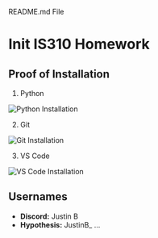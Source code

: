 README.md File
# Init IS310 Homework

## Proof of Installation

1. Python

![Python Installation](images/python-installation.png)

2. Git

![Git Installation](images/git-installation.png)

3. VS Code

![VS Code Installation](images/vscode-installation.png)

## Usernames

- **Discord:** Justin B    
- **Hypothesis:** JustinB_
...
